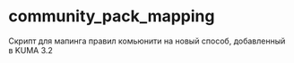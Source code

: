 # community_pack_mapping
Скрипт для мапинга правил комьюнити на новый способ, добавленный в KUMA 3.2
